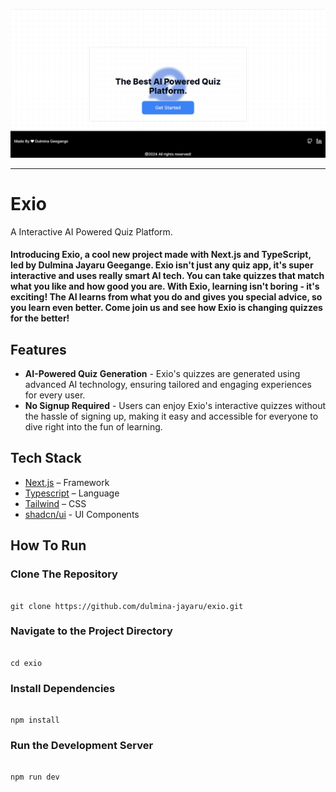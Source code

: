 <img src="home.png" alt="Home"></img>

<hr/>

<h1>Exio</h1>
<p>A Interactive AI Powered Quiz Platform.</p>

<h4>Introducing Exio, a cool new project made with Next.js and TypeScript, led by Dulmina Jayaru Geegange. Exio isn't just any quiz app, it's super interactive and uses really smart AI tech. You can take quizzes that match what you like and how good you are. With Exio, learning isn't boring - it's exciting! The AI learns from what you do and gives you special advice, so you learn even better. Come join us and see how Exio is changing quizzes for the better!</h4>

## Features

- **AI-Powered Quiz Generation** - Exio's quizzes are generated using advanced AI technology, ensuring tailored and engaging experiences for every user.
- **No Signup Required** - Users can enjoy Exio's interactive quizzes without the hassle of signing up, making it easy and accessible for everyone to dive right into the fun of learning.

## Tech Stack

- [Next.js](https://nextjs.org/) – Framework
- [Typescript](https://www.typescriptlang.org/) – Language
- [Tailwind](https://tailwindcss.com/) – CSS
- [shadcn/ui](https://ui.shadcn.com) - UI Components

## How To Run
### Clone The Repository
````

git clone https://github.com/dulmina-jayaru/exio.git

````
### Navigate to the Project Directory
````

cd exio

````
### Install Dependencies
````

npm install

````
### Run the Development Server
````

npm run dev

````
